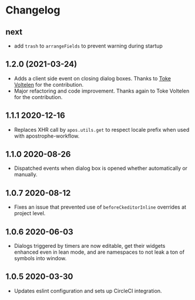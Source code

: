 # Changelog

## next

- add `trash` to `arrangeFields` to prevent warning during startup

## 1.2.0 (2021-03-24)

- Adds a client side event on closing dialog boxes. Thanks to [Toke Voltelen](https://github.com/Tokimon) for the contribution.
- Major refactoring and code improvement. Thanks again to Toke Voltelen for the contribution.

## 1.1.1 2020-12-16

- Replaces XHR call by `apos.utils.get` to respect locale prefix when used with apostrophe-workflow.

## 1.1.0 2020-08-26

- Dispatched events when dialog box is opened whether automatically or manually.

## 1.0.7 2020-08-12

- Fixes an issue that prevented use of `beforeCkeditorInline` overrides at project level.

## 1.0.6 2020-06-03

- Dialogs triggered by timers are now editable, get their widgets enhanced even in lean mode, and are namespaces to not leak a ton of symbols into window.

## 1.0.5 2020-03-30

- Updates eslint configuration and sets up CircleCI integration.

